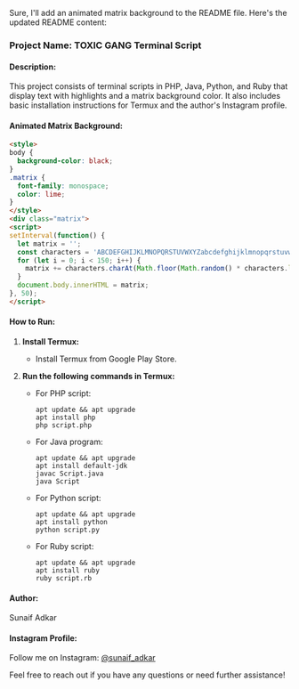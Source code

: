 Sure, I'll add an animated matrix background to the README file. Here's the updated README content:

### Project Name: TOXIC GANG Terminal Script

#### Description:
This project consists of terminal scripts in PHP, Java, Python, and Ruby that display text with highlights and a matrix background color. It also includes basic installation instructions for Termux and the author's Instagram profile.

#### Animated Matrix Background:
```html
<style>
body {
  background-color: black;
}
.matrix {
  font-family: monospace;
  color: lime;
}
</style>
<div class="matrix">
<script>
setInterval(function() {
  let matrix = '';
  const characters = 'ABCDEFGHIJKLMNOPQRSTUVWXYZabcdefghijklmnopqrstuvwxyz0123456789';
  for (let i = 0; i < 150; i++) {
    matrix += characters.charAt(Math.floor(Math.random() * characters.length));
  }
  document.body.innerHTML = matrix;
}, 50);
</script>
```

#### How to Run:
1. **Install Termux:**
   - Install Termux from Google Play Store.

2. **Run the following commands in Termux:**
   - For PHP script:
     ```
     apt update && apt upgrade
     apt install php
     php script.php
     ```

   - For Java program:
     ```
     apt update && apt upgrade
     apt install default-jdk
     javac Script.java
     java Script
     ```

   - For Python script:
     ```
     apt update && apt upgrade
     apt install python
     python script.py
     ```

   - For Ruby script:
     ```
     apt update && apt upgrade
     apt install ruby
     ruby script.rb
     ```

#### Author:
Sunaif Adkar

#### Instagram Profile:
Follow me on Instagram: [@sunaif_adkar](https://www.instagram.com/sunaif_adkar/)

Feel free to reach out if you have any questions or need further assistance!
